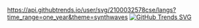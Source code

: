 https://api.githubtrends.io/user/svg/2100032578cse/langs?time_range=one_year&theme=synthwaves
[![GitHub Trends SVG](https://api.githubtrends.io/user/svg/2100032578cse/langs)](https://githubtrends.io)
